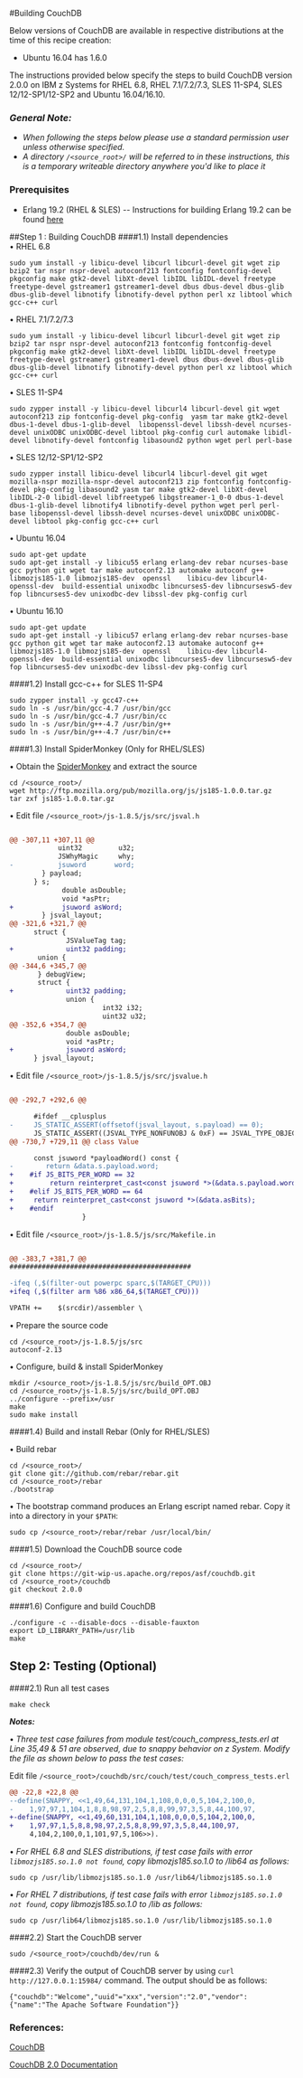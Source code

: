 <!---PACKAGE:CouchDB--->
<!---DISTRO:RHEL 6.x:1.6.1--->
<!---DISTRO:RHEL 7.x:1.6.1--->
<!---DISTRO:SLES 11.x:1.6.1--->
<!---DISTRO:SLES 12.x:1.6.1--->
<!---DISTRO:Ubuntu 16.x:Distro,1.6.1--->


#Building CouchDB

Below versions of CouchDB are available in respective distributions at the time of this recipe creation:

* Ubuntu 16.04 has  1.6.0


The instructions provided below specify the steps to build CouchDB version 2.0.0 on IBM z Systems for RHEL 6.8, RHEL 7.1/7.2/7.3, SLES 11-SP4, SLES 12/12-SP1/12-SP2 and Ubuntu 16.04/16.10.




### _**General Note:**_
 * _When following the steps below please use a standard permission user unless otherwise specified._  
 * _A directory `/<source_root>/` will be referred to in these instructions, this is a temporary writeable directory anywhere you'd like to place it_  


### Prerequisites

* Erlang 19.2 (RHEL & SLES)
  -- Instructions for building Erlang 19.2 can be found [here](https://github.com/linux-on-ibm-z/docs/wiki/Building-Erlang)
  
##Step 1 : Building CouchDB
####1.1) Install dependencies  
•	RHEL 6.8   
```
sudo yum install -y libicu-devel libcurl libcurl-devel git wget zip bzip2 tar nspr nspr-devel autoconf213 fontconfig fontconfig-devel pkgconfig make gtk2-devel libXt-devel libIDL libIDL-devel freetype freetype-devel gstreamer1 gstreamer1-devel dbus dbus-devel dbus-glib dbus-glib-devel libnotify libnotify-devel python perl xz libtool which gcc-c++ curl
```  

•	RHEL 7.1/7.2/7.3  
```
sudo yum install -y libicu-devel libcurl libcurl-devel git wget zip bzip2 tar nspr nspr-devel autoconf213 fontconfig fontconfig-devel pkgconfig make gtk2-devel libXt-devel libIDL libIDL-devel freetype freetype-devel gstreamer1 gstreamer1-devel dbus dbus-devel dbus-glib dbus-glib-devel libnotify libnotify-devel python perl xz libtool which gcc-c++ curl
```  

•	SLES 11-SP4  
```
sudo zypper install -y libicu-devel libcurl4 libcurl-devel git wget autoconf213 zip fontconfig-devel pkg-config  yasm tar make gtk2-devel  dbus-1-devel dbus-1-glib-devel  libopenssl-devel libssh-devel ncurses-devel unixODBC unixODBC-devel libtool pkg-config curl automake libidl-devel libnotify-devel fontconfig libasound2 python wget perl perl-base
```   

•	SLES 12/12-SP1/12-SP2  
```
sudo zypper install libicu-devel libcurl4 libcurl-devel git wget mozilla-nspr mozilla-nspr-devel autoconf213 zip fontconfig fontconfig-devel pkg-config libasound2 yasm tar make gtk2-devel libXt-devel libIDL-2-0 libidl-devel libfreetype6 libgstreamer-1_0-0 dbus-1-devel dbus-1-glib-devel libnotify4 libnotify-devel python wget perl perl-base libopenssl-devel libssh-devel ncurses-devel unixODBC unixODBC-devel libtool pkg-config gcc-c++ curl
```  

•	Ubuntu 16.04  
```
sudo apt-get update
sudo apt-get install -y libicu55 erlang erlang-dev rebar ncurses-base gcc python git wget tar make autoconf2.13 automake autoconf g++ libmozjs185-1.0 libmozjs185-dev  openssl    libicu-dev libcurl4-openssl-dev  build-essential unixodbc libncurses5-dev libncursesw5-dev fop libncurses5-dev unixodbc-dev libssl-dev pkg-config curl
```

•	Ubuntu 16.10  
```
sudo apt-get update
sudo apt-get install -y libicu57 erlang erlang-dev rebar ncurses-base gcc python git wget tar make autoconf2.13 automake autoconf g++ libmozjs185-1.0 libmozjs185-dev  openssl    libicu-dev libcurl4-openssl-dev  build-essential unixodbc libncurses5-dev libncursesw5-dev fop libncurses5-dev unixodbc-dev libssl-dev pkg-config curl
```
      



####1.2) Install gcc-c++ for SLES 11-SP4	    
```
sudo zypper install -y gcc47-c++
sudo ln -s /usr/bin/gcc-4.7 /usr/bin/gcc  
sudo ln -s /usr/bin/gcc-4.7 /usr/bin/cc
sudo ln -s /usr/bin/g++-4.7 /usr/bin/g++
sudo ln -s /usr/bin/g++-4.7 /usr/bin/c++
```


####1.3) Install SpiderMonkey (Only for RHEL/SLES)

•	Obtain the [SpiderMonkey](https://developer.mozilla.org/en-US/docs/Mozilla/Projects/SpiderMonkey/Releases/1.8.5) and extract the source   
```
cd /<source_root>/
wget http://ftp.mozilla.org/pub/mozilla.org/js/js185-1.0.0.tar.gz
tar zxf js185-1.0.0.tar.gz
```

•	Edit file `/<source_root>/js-1.8.5/js/src/jsval.h`
        
```diff

@@ -307,11 +307,11 @@
            uint32         u32;
            JSWhyMagic     why;
-           jsuword       word;
        } payload;
      } s;
             double asDouble;
             void *asPtr;
+            jsuword asWord;
        } jsval_layout;
@@ -321,6 +321,7 @@
      struct {
              JSValueTag tag;
+             uint32 padding;
       union {
@@ -344,6 +345,7 @@
       } debugView;
       struct {
+             uint32 padding;
              union {
                       int32 i32;
                       uint32 u32;
@@ -352,6 +354,7 @@
              double asDouble;
              void *asPtr;
+             jsuword asWord;
      } jsval_layout;
```

•	Edit file `/<source_root>/js-1.8.5/js/src/jsvalue.h`
        
```diff

@@ -292,7 +292,6 @@

      #ifdef __cplusplus
-     JS_STATIC_ASSERT(offsetof(jsval_layout, s.payload) == 0);
      JS_STATIC_ASSERT((JSVAL_TYPE_NONFUNOBJ & 0xF) == JSVAL_TYPE_OBJECT);
@@ -730,7 +729,11 @@ class Value

      const jsuword *payloadWord() const {
-        return &data.s.payload.word;
+    #if JS_BITS_PER_WORD == 32 
+   	  return reinterpret_cast<const jsuword *>(&data.s.payload.word);
+	 #elif JS_BITS_PER_WORD == 64 
+	  return reinterpret_cast<const jsuword *>(&data.asBits);
+	 #endif
                  }
```

•	Edit file `/<source_root>/js-1.8.5/js/src/Makefile.in`
        
```diff

@@ -383,7 +381,7 @@
#############################################

-ifeq (,$(filter-out powerpc sparc,$(TARGET_CPU)))
+ifeq (,$(filter arm %86 x86_64,$(TARGET_CPU)))

VPATH +=	$(srcdir)/assembler \
```


•	Prepare the source code    
```
cd /<source_root>/js-1.8.5/js/src
autoconf-2.13
```
•	Configure, build & install SpiderMonkey    
```
mkdir /<source_root>/js-1.8.5/js/src/build_OPT.OBJ
cd /<source_root>/js-1.8.5/js/src/build_OPT.OBJ
../configure --prefix=/usr
make
sudo make install
```

####1.4) Build and install Rebar (Only for RHEL/SLES)

•	Build rebar
```
cd /<source_root>/
git clone git://github.com/rebar/rebar.git
cd /<source_root>/rebar
./bootstrap
```
     
•	The bootstrap command produces an Erlang escript named rebar. Copy it into a directory in your `$PATH`:
```
sudo cp /<source_root>/rebar/rebar /usr/local/bin/
```
     
####1.5) Download the CouchDB source code
```
cd /<source_root>/
git clone https://git-wip-us.apache.org/repos/asf/couchdb.git
cd /<source_root>/couchdb
git checkout 2.0.0
```
     
####1.6) Configure and build CouchDB
```
./configure -c --disable-docs --disable-fauxton
export LD_LIBRARY_PATH=/usr/lib
make		
```
 
## Step 2: Testing (Optional)
####2.1) Run all test cases  
```
make check
```


    
_**Notes:**_
	
•	_Three test case failures from module test/couch_compress_tests.erl at Line 35,49 & 51 are observed, due to snappy behavior on z System. Modify the file as shown below to pass the test cases:_
      
Edit file `/<source_root>/couchdb/src/couch/test/couch_compress_tests.erl`

```diff
@@ -22,8 +22,8 @@
--define(SNAPPY, <<1,49,64,131,104,1,108,0,0,0,5,104,2,100,0,
-    1,97,97,1,104,1,8,8,98,97,2,5,8,8,99,97,3,5,8,44,100,97,
+-define(SNAPPY, <<1,49,60,131,104,1,108,0,0,0,5,104,2,100,0,
+    1,97,97,1,5,8,8,98,97,2,5,8,8,99,97,3,5,8,44,100,97,
     4,104,2,100,0,1,101,97,5,106>>).
```
    
•	 _For RHEL 6.8 and SLES distributions, if test case fails with error `libmozjs185.so.1.0 not found`, copy libmozjs185.so.1.0 to /lib64 as follows:_

```
sudo cp /usr/lib/libmozjs185.so.1.0 /usr/lib64/libmozjs185.so.1.0
```
•	_For RHEL 7 distributions, if test case fails with error `libmozjs185.so.1.0 not found`, copy libmozjs185.so.1.0 to /lib as follows:_

```
sudo cp /usr/lib64/libmozjs185.so.1.0 /usr/lib/libmozjs185.so.1.0
```

####2.2) Start the CouchDB server

```
sudo /<source_root>/couchdb/dev/run &
```
 
####2.3) Verify the output of CouchDB server by using `curl http://127.0.0.1:15984/` command. The output should be as follows:  
```
{"couchdb":"Welcome","uuid"="xxx","version":"2.0","vendor":{"name":"The Apache Software Foundation"}}
```

### References:
[CouchDB](http://couchdb.apache.org/)

[CouchDB 2.0 Documentation](http://docs.couchdb.org/en/2.0.0/)